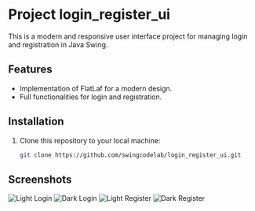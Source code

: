 # Project login_register_ui

This is a modern and responsive user interface project for managing login and registration in Java Swing.

## Features

- Implementation of FlatLaf for a modern design.
- Full functionalities for login and registration.

## Installation

1. Clone this repository to your local machine:
   ```bash
   git clone https://github.com/swingcodelab/login_register_ui.git

## Screenshots

![Light Login](login.png)
![Dark Login](login_dark.png)
![Light Register](register.png)
![Dark Register](register_dark.png)

